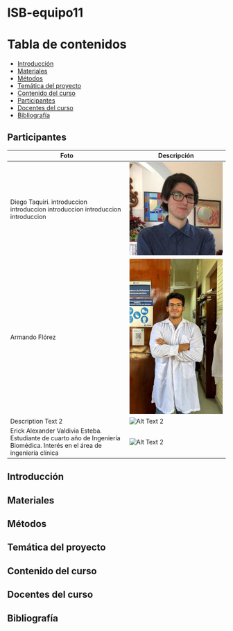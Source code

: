 # ISB-equipo11

# Tabla de contenidos
- [Introducción](#Introducción)
- [Materiales](#Materiales)
- [Métodos](#Métodos)
- [Temática del proyecto](#Temática-del-proyecto)
- [Contenido del curso](#Contenido-del-curso)
- [Participantes](#Participantes)
- [Docentes del curso](#Docentes-del-curso)
- [Bibliografía](#Bibliografía)

## Participantes

| Foto  | Descripción |
| ------------- | ------------- |
| Diego Taquiri. introduccion introduccion introduccion introduccion introduccion | ![](images/diego.jpeg)              |
| Armando Flórez | ![](images/Armando.jpeg)              |
| Description Text 2 | ![Alt Text 2](URL_to_Image_2)              |
| Erick Alexander Valdivia Esteba. Estudiante de cuarto año de Ingeniería Biomédica. Interés en el área de ingeniería clínica| ![Alt Text 2](URL_to_Image_2)              |

## Introducción

## Materiales

## Métodos

## Temática del proyecto

## Contenido del curso

## Docentes del curso

## Bibliografía